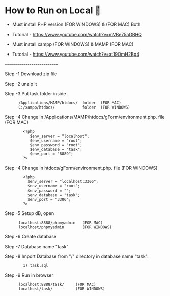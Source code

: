 # How to Run on Local 📖

- Must install PHP version (FOR WINDOWS) & (FOR MAC) Both
- Tutorial - https://www.youtube.com/watch?v=mVBe75aGBHQ


- Must install xampp (FOR WINDOWS) & MAMP (FOR MAC) 
- Tutorial - https://www.youtube.com/watch?v=at19OmH2Bg4

-------*---------*----------

Step -1   Download zip file 

Step -2   unzip it 

Step -3   Put task folder inside 

          /Applications/MAMP/htdocs/  folder  (FOR MAC)
          C:/xampp/htdocs/            folder  (FOR WINDOWS)

Step -4   Change in /Applications/MAMP/htdocs/gForm/environment.php. file (FOR MAC)
          
            <?php
               $env_server = "localhost";
               $env_username = "root";
               $env_password = "root";
               $env_database = "task";
               $env_port = "8889";
            ?>

Step -4   Change in htdocs/gForm/environment.php. file (FOR WINDOWS)
          
            <?php
              $env_server = "localhost:3306";
              $env_username = "root";
              $env_password = "";
              $env_database = "task";
              $env_port = "3306";
            ?>

Step -5   Setup dB, open 

          localhost:8888/phpmyadmin   (FOR MAC)
          localhost/phpmyadmin        (FOR WINDOWS)

Step -6   Create database 

Step -7   Database name  "task"

Step -8   Import Database from "/" directory in database name "task". 

            1) task.sql

Step -9   Run in browser 

          localhost:8888/task/     (FOR MAC)
          localhost/task/          (FOR WINDOWS)


